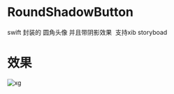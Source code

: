 # RoundShadowButton
swift 封装的 圆角头像 并且带阴影效果  支持xib storyboad
# 效果
![xg](https://github.com/GTMYang/RoundShadowButton/blob/master/txia.png)
